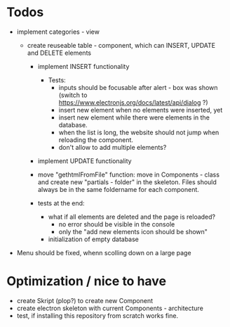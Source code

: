 # Todos
- implement categories - view
    - create reuseable table - component, which can INSERT, UPDATE and DELETE elements
        - implement INSERT functionality
            - Tests:
                - inputs should be focusable after alert - box was shown (switch to https://www.electronjs.org/docs/latest/api/dialog ?)
                - insert new element when no elements were inserted, yet
                - insert new element while there were elements in the database.
                - when the list is long, the website should not jump when reloading the component.
                - don't allow to add multiple elements?
        - implement UPDATE functionality
        - move "gethtmlFromFile" function: move in Components - class and create new "partials - folder" in the skeleton. Files should always be in the same foldername for each component.

        - tests at the end:
            - what if all elements are deleted and the page is reloaded?
                - no error should be visible in the console
                - only the "add new elements icon should be shown"
            - initialization of empty database

- Menu should be fixed, whenn scolling down on a large page

# Optimization / nice to have
- create Skript (plop?) to create new Component
- create electron skeleton with current Components - architecture
- test, if installing this repository from scratch works fine.